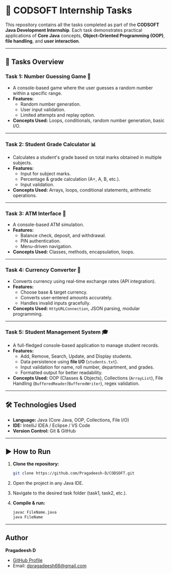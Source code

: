 # 🚀 CODSOFT Internship Tasks

This repository contains all the tasks completed as part of the **CODSOFT Java Development Internship**. Each task demonstrates practical applications of **Core Java** concepts, **Object-Oriented Programming (OOP)**, **file handling**, and **user interaction**.

---

## 📂 Tasks Overview

### **Task 1: Number Guessing Game 🎯**
- A console-based game where the user guesses a random number within a specific range.
- **Features:**
  - Random number generation.
  - User input validation.
  - Limited attempts and replay option.
- **Concepts Used:** Loops, conditionals, random number generation, basic I/O.

---

### **Task 2: Student Grade Calculator 📊**
- Calculates a student's grade based on total marks obtained in multiple subjects.
- **Features:**
  - Input for subject marks.
  - Percentage & grade calculation (A+, A, B, etc.).
  - Input validation.
- **Concepts Used:** Arrays, loops, conditional statements, arithmetic operations.

---

### **Task 3: ATM Interface 🏧**
- A console-based ATM simulation.
- **Features:**
  - Balance check, deposit, and withdrawal.
  - PIN authentication.
  - Menu-driven navigation.
- **Concepts Used:** Classes, methods, encapsulation, loops.

---

### **Task 4: Currency Converter 💱**
- Converts currency using real-time exchange rates (API integration).
- **Features:**
  - Choose base & target currency.
  - Converts user-entered amounts accurately.
  - Handles invalid inputs gracefully.
- **Concepts Used:** `HttpURLConnection`, JSON parsing, modular programming.

---

### **Task 5: Student Management System 🎓**
- A full-fledged console-based application to manage student records.
- **Features:**
  - Add, Remove, Search, Update, and Display students.
  - Data persistence using **file I/O** (`students.txt`).
  - Input validation for name, roll number, department, and grades.
  - Formatted output for better readability.
- **Concepts Used:** OOP (Classes & Objects), Collections (`ArrayList`), File Handling (`BufferedReader`/`BufferedWriter`), regex validation.

---

## 🛠️ Technologies Used
- **Language:** Java (Core Java, OOP, Collections, File I/O)
- **IDE:** IntelliJ IDEA / Eclipse / VS Code
- **Version Control:** Git & GitHub

---

## ▶️ How to Run
1. **Clone the repository:**
   ```bash
   git clone https://github.com/Pragadeesh-D/CODSOFT.git
2. Open the project in any Java IDE.
3. Navigate to the desired task folder (task1, task2, etc.).

4. **Compile & run:**
   ```bash
   javac FileName.java
   java FileName

---

## Author
**Pragadeesh D**  
- [GitHub Profile](https://github.com/Pragadeesh-D)  
- Email: dpragadeesh66@gmail.com
